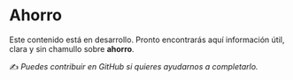 # Ahorro

Este contenido está en desarrollo. Pronto encontrarás aquí información útil, clara y sin chamullo sobre **ahorro**.

✍️ *Puedes contribuir en GitHub si quieres ayudarnos a completarlo.*
